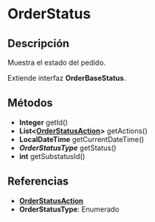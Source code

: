 # OrderStatus

## Descripción

Muestra el estado del pedido.

Extiende interfaz **OrderBaseStatus**.

## Métodos

- **Integer** getId()
- **List<[OrderStatusAction](OrderStatusAction.md)>** getActions()
- **LocalDateTime** getCurrentDateTime()
- ***OrderStatusType*** getStatus()
- **int** getSubstatusId()

## Referencias

- **[OrderStatusAction](OrderStatusAction.md)**
- **OrderStatusType**: Enumerado
